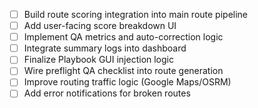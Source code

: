 - [ ] Build route scoring integration into main route pipeline
- [ ] Add user-facing score breakdown UI
- [ ] Implement QA metrics and auto-correction logic
- [ ] Integrate summary logs into dashboard
- [ ] Finalize Playbook GUI injection logic
- [ ] Wire preflight QA checklist into route generation
- [ ] Improve routing traffic logic (Google Maps/OSRM)
- [ ] Add error notifications for broken routes
